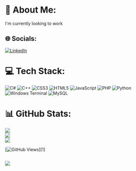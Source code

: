 # 💫 About Me:
I'm currently looking to work


## 🌐 Socials:
[![LinkedIn](https://img.shields.io/badge/LinkedIn-%230077B5.svg?logo=linkedin&logoColor=white)](https://www.linkedin.com/in/joao-teixeira-3b1a77150/)

# 💻 Tech Stack:
![C#](https://img.shields.io/badge/c%23-%23239120.svg?style=for-the-badge&logo=csharp&logoColor=white) ![C++](https://img.shields.io/badge/c++-%2300599C.svg?style=for-the-badge&logo=c%2B%2B&logoColor=white) ![CSS3](https://img.shields.io/badge/css3-%231572B6.svg?style=for-the-badge&logo=css3&logoColor=white) ![HTML5](https://img.shields.io/badge/html5-%23E34F26.svg?style=for-the-badge&logo=html5&logoColor=white) ![JavaScript](https://img.shields.io/badge/javascript-%23323330.svg?style=for-the-badge&logo=javascript&logoColor=%23F7DF1E) ![PHP](https://img.shields.io/badge/php-%23777BB4.svg?style=for-the-badge&logo=php&logoColor=white) ![Python](https://img.shields.io/badge/python-3670A0?style=for-the-badge&logo=python&logoColor=ffdd54) ![Windows Terminal](https://img.shields.io/badge/Windows%20Terminal-%234D4D4D.svg?style=for-the-badge&logo=windows-terminal&logoColor=white) ![MySQL](https://img.shields.io/badge/mysql-%2300000f.svg?style=for-the-badge&logo=mysql&logoColor=white)
# 📊 GitHub Stats:
![](https://github-readme-stats.vercel.app/api?username=johngt99&theme=radical&hide_border=false&include_all_commits=false&count_private=false)<br/>
![](https://github-readme-streak-stats.herokuapp.com/?user=johngt99&theme=radical&hide_border=false)<br/>
![](https://github-readme-stats.vercel.app/api/top-langs/?username=johngt99&theme=radical&hide_border=false&include_all_commits=false&count_private=false&layout=compact)

[![GitHub Views](https://komarev.com/ghpvc/?username=johngt99&color=FAC151)][1]


[![](https://visitcount.itsvg.in/api?id=johngt99&icon=0&color=0)](https://visitcount.itsvg.in)
---
<!-- Proudly created with GPRM ( https://gprm.itsvg.in ) -->
